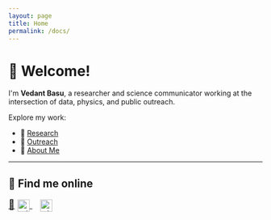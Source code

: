 ```yaml
---
layout: page
title: Home
permalink: /docs/
---
```


# 👋 Welcome!

I'm **Vedant Basu**, a researcher and science communicator working at the intersection of data, physics, and public outreach.

Explore my work:

- 🔬 [Research](/docs/pages/research.md)
- 🌱 [Outreach](/docs/pages/outreach.md)
- 🧭 [About Me](/docs/pages/about.markdown)

---

## 🔗 Find me online

<div style="font-size: 1.2rem;">
  <a href="mailto:vbasu@icecube.wisc.edu">📧</a>
  <a href="https://github.com/vedant8" style="margin-right: 1rem;" target="_blank">
    <img src="https://cdn.jsdelivr.net/npm/simple-icons@v9/icons/github.svg" alt="GitHub" width="24" style="vertical-align: middle;">
  </a>
  <a href="https://www.linkedin.com/in/vedant-basu-12b87611a/" target="_blank">
    <img src="https://cdn.jsdelivr.net/npm/simple-icons@v9/icons/linkedin.svg" alt="LinkedIn" width="24" style="vertical-align: middle;"> 
  </a>
</div>
